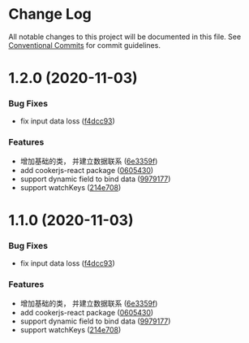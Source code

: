 # Change Log

All notable changes to this project will be documented in this file.
See [Conventional Commits](https://conventionalcommits.org) for commit guidelines.

# 1.2.0 (2020-11-03)


### Bug Fixes

* fix input data loss ([f4dcc93](https://github.com/CroatiaParanoia/cooker/commit/f4dcc93093c1b0f82eddcd7a4c979201b492e890))


### Features

* 增加基础的类， 并建立数据联系 ([6e3359f](https://github.com/CroatiaParanoia/cooker/commit/6e3359fd0e0185c7ab8af6837af9be874ade4980))
* add cookerjs-react package ([0605430](https://github.com/CroatiaParanoia/cooker/commit/060543048c4204de37453a396df661dccdc379c2))
* support dynamic field to bind data ([9979177](https://github.com/CroatiaParanoia/cooker/commit/9979177948685adb7acaa5ff839f898c701cb23a))
* support watchKeys ([214e708](https://github.com/CroatiaParanoia/cooker/commit/214e7085ae807e9fda43de507c3da05da3ade3b6))





# 1.1.0 (2020-11-03)


### Bug Fixes

* fix input data loss ([f4dcc93](https://github.com/CroatiaParanoia/cooker/commit/f4dcc93093c1b0f82eddcd7a4c979201b492e890))


### Features

* 增加基础的类， 并建立数据联系 ([6e3359f](https://github.com/CroatiaParanoia/cooker/commit/6e3359fd0e0185c7ab8af6837af9be874ade4980))
* add cookerjs-react package ([0605430](https://github.com/CroatiaParanoia/cooker/commit/060543048c4204de37453a396df661dccdc379c2))
* support dynamic field to bind data ([9979177](https://github.com/CroatiaParanoia/cooker/commit/9979177948685adb7acaa5ff839f898c701cb23a))
* support watchKeys ([214e708](https://github.com/CroatiaParanoia/cooker/commit/214e7085ae807e9fda43de507c3da05da3ade3b6))
